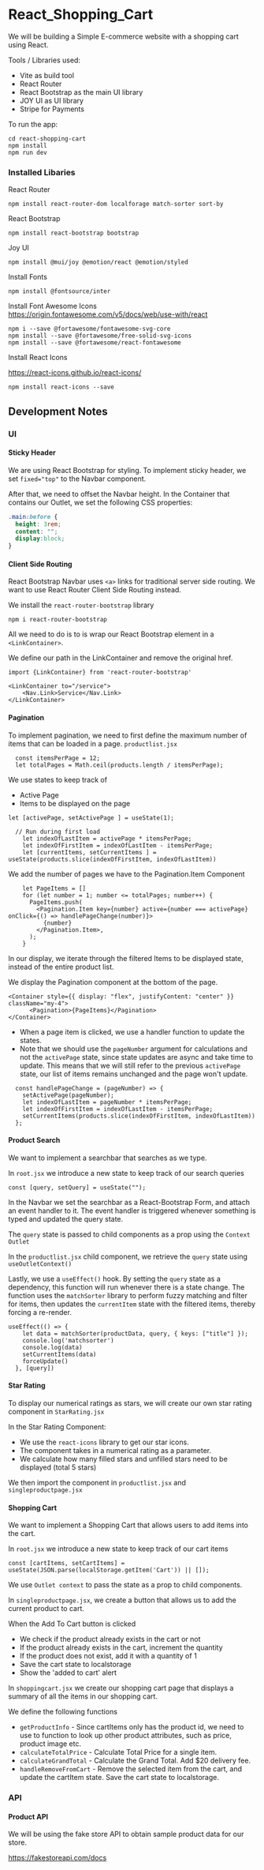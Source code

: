 # React_Shopping_Cart

We will be building a Simple E-commerce website with a shopping cart using React. 

Tools / Libraries used:
- Vite as build tool
- React Router
- React Bootstrap as the main UI library
- JOY UI as UI library
- Stripe for Payments

To run the app:
```
cd react-shopping-cart
npm install
npm run dev
```

### Installed Libaries
React Router
```
npm install react-router-dom localforage match-sorter sort-by
```

React Bootstrap
```
npm install react-bootstrap bootstrap
```

Joy UI
```
npm install @mui/joy @emotion/react @emotion/styled
```

Install Fonts
```
npm install @fontsource/inter
```

Install Font Awesome Icons
https://origin.fontawesome.com/v5/docs/web/use-with/react
```
npm i --save @fortawesome/fontawesome-svg-core
npm install --save @fortawesome/free-solid-svg-icons
npm install --save @fortawesome/react-fontawesome
```

Install React Icons

https://react-icons.github.io/react-icons/
```
npm install react-icons --save
```

## Development Notes
### UI
#### Sticky Header
We are using React Bootstrap for styling. To implement sticky header, we set `fixed="top"` to the Navbar component. 

After that, we need to offset the Navbar height. In the Container that contains our Outlet, we set the following CSS properties:
```CSS
.main:before {
  height: 3rem;
  content: "";
  display:block;
}
```

#### Client Side Routing
React Bootstrap Navbar uses `<a>` links for traditional server side routing. We want to use React Router Client Side Routing instead. 

We install the `react-router-bootstrap` library

```
npm i react-router-bootstrap
```

All we need to do is to is wrap our React Bootstrap element in a `<LinkContainer>`. 

We define our path in the LinkContainer and remove the original href.

```JSX
import {LinkContainer} from 'react-router-bootstrap'

<LinkContainer to="/service">
    <Nav.Link>Service</Nav.Link>
</LinkContainer>
```


#### Pagination
To implement pagination, we need to first define the maximum number of items that can be loaded in a page.
`productlist.jsx`
```JSX
  const itemsPerPage = 12;
  let totalPages = Math.ceil(products.length / itemsPerPage);
```

We use states to keep track of
- Active Page
- Items to be displayed on the page
```JSX
let [activePage, setActivePage ] = useState(1);

  // Run during first load
    let indexOfLastItem = activePage * itemsPerPage;
    let indexOfFirstItem = indexOfLastItem - itemsPerPage;
    let [currentItems, setCurrentItems ] = useState(products.slice(indexOfFirstItem, indexOfLastItem))
```

We add the number of pages we have to the Pagination.Item Component
```JSX
    let PageItems = []
    for (let number = 1; number <= totalPages; number++) {
      PageItems.push(
        <Pagination.Item key={number} active={number === activePage} onClick={() => handlePageChange(number)}>
          {number}
        </Pagination.Item>,
      );
    }
```

In our display, we iterate through the filtered Items to be displayed state, instead of the entire product list. 

We display the Pagination component at the bottom of the page. 
```JSX
<Container style={{ display: "flex", justifyContent: "center" }} className="my-4">
      <Pagination>{PageItems}</Pagination>
</Container>
```

- When a page item is clicked, we use a handler function to update the states. 
- Note that we should use the `pageNumber` argument for calculations and not the `activePage` state, since state updates are async and take time to update. This means that we will still refer to the previous `activePage` state, our list of items remains unchanged and the page won't update. 
```JSX
  const handlePageChange = (pageNumber) => {
    setActivePage(pageNumber);
    let indexOfLastItem = pageNumber * itemsPerPage;
    let indexOfFirstItem = indexOfLastItem - itemsPerPage;
    setCurrentItems(products.slice(indexOfFirstItem, indexOfLastItem))
  };
```


#### Product Search
We want to implement a searchbar that searches as we type. 

In `root.jsx` we introduce a new state to keep track of our search queries
```JSX
const [query, setQuery] = useState("");
```

In the Navbar we set the searchbar as a React-Bootstrap Form, and attach an event handler to it. The event handler is triggered whenever something is typed and updated the query state. 

The `query` state is passed to child components as a prop using the `Context Outlet`

In the `productlist.jsx` child component, we retrieve the `query` state using `useOutletContext()`

Lastly, we use a `useEffect()` hook. By setting the `query` state as a dependency, this function will run whenever there is a state change. The function uses the `matchSorter` library to perform fuzzy matching and filter for items, then updates the `currentItem` state with the filtered items, thereby forcing a re-render. 

```JSX
useEffect(() => {
    let data = matchSorter(productData, query, { keys: ["title"] });
    console.log('matchsorter')
    console.log(data)
    setCurrentItems(data)
    forceUpdate()
  }, [query])
```

#### Star Rating
To display our numerical ratings as stars, we will create our own star rating component in `StarRating.jsx`

In the Star Rating Component:
- We use the `react-icons` library to get our star icons. 
- The component takes in a numerical rating as a parameter. 
- We calculate how many filled stars and unfilled stars need to be displayed (total 5 stars)

We then import the component in `productlist.jsx` and `singleproductpage.jsx`

#### Shopping Cart
We want to implement a Shopping Cart that allows users to add items into the cart. 

In `root.jsx` we introduce a new state to keep track of our cart items
```JSX
const [cartItems, setCartItems] = useState(JSON.parse(localStorage.getItem('Cart')) || []);
```

We use `Outlet context` to pass the state as a prop to child components. 

In `singleproductpage.jsx`,  we create a button that allows us to add the current product to cart. 

When the Add To Cart button is clicked
- We check if the product already exists in the cart or not
- If the product already exists in the cart, increment the quantity
- If the product does not exist, add it with a quantity of 1
- Save the cart state to localstorage
- Show the 'added to cart' alert

In `shoppingcart.jsx` we create our shopping cart page that displays a summary of all the items in our shopping cart. 

We define the following functions
- `getProductInfo` - Since cartItems only has the product id, we need to use to function to look up other product attributes, such as price, product image etc. 
- `calculateTotalPrice` - Calculate Total Price for a single item. 
- `calculateGrandTotal` - Calculate the Grand Total. Add $20 delivery fee. 
- `handleRemoveFromCart` - Remove the selected item from the cart, and update the cartItem state. Save the cart state to localstorage. 

### API
#### Product API
We will be using the fake store API to obtain sample product data for our store. 

https://fakestoreapi.com/docs

